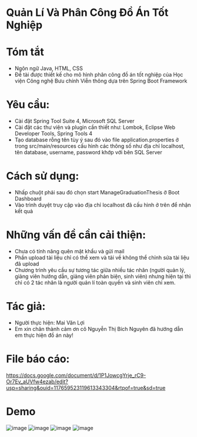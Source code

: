 # Quản Lí Và Phân Công Đồ Án Tốt Nghiệp
# Tóm tắt
- Ngôn ngữ Java, HTML, CSS
- Đề tài được thiết kế cho mô hình phân công đồ án tốt nghiệp của Học viện Công nghệ Bưu chính Viễn thông dựa trên Spring Boot Framework
# Yêu cầu:
- Cài đặt Spring Tool Suite 4, Microsoft SQL Server
- Cài đặt các thư viện và plugin cần thiết như: Lombok, Eclipse Web Developer Tools, Spring Tools 4
- Tạo database rỗng tên tùy ý sau đó vào file application.properties ở trong src/main/resources cấu hình các thông số như địa chỉ localhost, tên database, username, password khớp với bên SQL Server
# Cách sử dụng:
- Nhấp chuột phải sau đó chọn start ManageGraduationThesis ở Boot Dashboard
- Vào trình duyệt truy cập vào địa chỉ localhost đã cấu hình ở trên để nhận kết quả
# Những vấn đề cần cải thiện:
- Chưa có tính năng quên mật khẩu và gửi mail
- Phần upload tài liệu chỉ có thể xem và tải về không thể chỉnh sửa tài liệu đã upload
- Chương trình yêu cầu sự tương tác giữa nhiều tác nhân (người quản lý, giảng viên hướng dẫn, giảng viên phản biện, sinh viên) nhưng hiện tại thì chỉ có 2 tác nhân là người quản lí toàn quyền và sinh viên chỉ xem.
# Tác giả:
- Người thực hiện: Mai Văn Lợi
- Em xin chân thành cảm ơn cô Nguyễn Thị Bích Nguyên đã hướng dẫn em thực hiện đồ án này!
# File báo cáo: 
https://docs.google.com/document/d/1P1JowcgYrje_rC9-Or7Ev_aUVfw4ezab/edit?usp=sharing&ouid=117659523119613343304&rtpof=true&sd=true
# Demo
![image](https://user-images.githubusercontent.com/85224148/209457728-ef1a51c4-ab60-4f0e-adf6-bdc36ebbf891.png)
![image](https://user-images.githubusercontent.com/85224148/209457640-fae12bda-70ce-4fcf-9ebc-6dab16d92856.png)
![image](https://user-images.githubusercontent.com/85224148/209457677-02d1dd18-3dad-4724-90e9-fb53d04f52c3.png)
![image](https://user-images.githubusercontent.com/85224148/209457711-b9f65f20-d43e-4f47-bc7c-b62419e71174.png)



